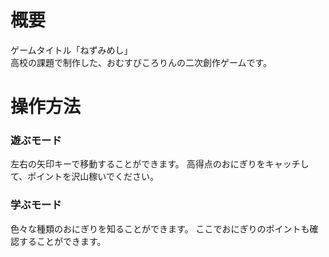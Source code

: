 # 概要
ゲームタイトル「ねずみめし」<br>
高校の課題で制作した、おむすびころりんの二次創作ゲームです。

# 操作方法

### 遊ぶモード <br>
左右の矢印キーで移動することができます。
高得点のおにぎりをキャッチして、ポイントを沢山稼いでください。

### 学ぶモード <br>
色々な種類のおにぎりを知ることができます。
ここでおにぎりのポイントも確認することができます。
